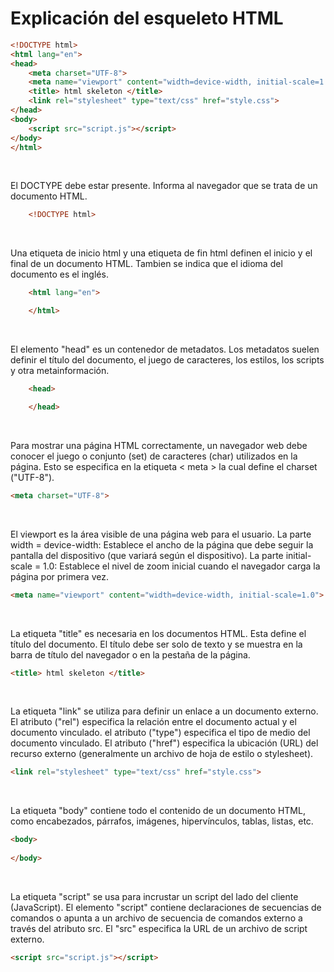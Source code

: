 # Explicación del esqueleto HTML

```html
<!DOCTYPE html>
<html lang="en">
<head>
    <meta charset="UTF-8">
    <meta name="viewport" content="width=device-width, initial-scale=1.0">
    <title> html skeleton </title>
    <link rel="stylesheet" type="text/css" href="style.css">
</head>
<body>
    <script src="script.js"></script>
</body>
</html>
```

<br>

El DOCTYPE debe estar presente. Informa al navegador que se trata de un documento HTML.

```html
    <!DOCTYPE html>
```

<br>

Una etiqueta de inicio html y una etiqueta de fin html definen el inicio y el final de un documento HTML. Tambien se indica que el idioma del documento es el inglés.

```html
    <html lang="en">

    </html>
```

<br>

El elemento "head" es un contenedor de metadatos. Los metadatos suelen definir el título del documento, el juego de caracteres, los estilos, los scripts y otra metainformación.

```html
    <head>

    </head>
```

<br>

Para mostrar una página HTML correctamente, un navegador web debe conocer el juego o conjunto (set) de caracteres (char) utilizados en la página. Esto se especifica en la etiqueta < meta > la cual define el charset ("UTF-8").

```html
<meta charset="UTF-8">
```

<br>

El viewport es la área visible de una página web para el usuario.
La parte width = device-width: Establece el ancho de la página que debe seguir la pantalla del dispositivo (que variará según el dispositivo). 
La parte initial-scale = 1.0: Establece el nivel de zoom inicial cuando el navegador carga la página por primera vez.

```html
<meta name="viewport" content="width=device-width, initial-scale=1.0">
```

<br>

La etiqueta "title" es necesaria en los documentos HTML. Esta define el título del documento. El título debe ser solo de texto y se muestra en la barra de título del navegador o en la pestaña de la página.

```html
<title> html skeleton </title>
```

<br>

La etiqueta "link" se utiliza para definir un enlace a un documento externo.  El atributo ("rel") especifica la relación entre el documento actual y el documento vinculado.  el atributo ("type") especifica el tipo de medio del documento vinculado.  El atributo ("href") especifica la ubicación (URL) del recurso externo (generalmente un archivo de hoja de estilo o stylesheet).

```html
<link rel="stylesheet" type="text/css" href="style.css">
```

<br>

La etiqueta "body" contiene todo el contenido de un documento HTML, como encabezados, párrafos, imágenes, hipervínculos, tablas, listas, etc.

```html
<body>
    
</body>
```

<br>

La etiqueta "script" se usa para incrustar un script del lado del cliente (JavaScript). El elemento "script" contiene declaraciones de secuencias de comandos o apunta a un archivo de secuencia de comandos externo a través del atributo src. El "src" especifica la URL de un archivo de script externo.

```html
<script src="script.js"></script>
```

